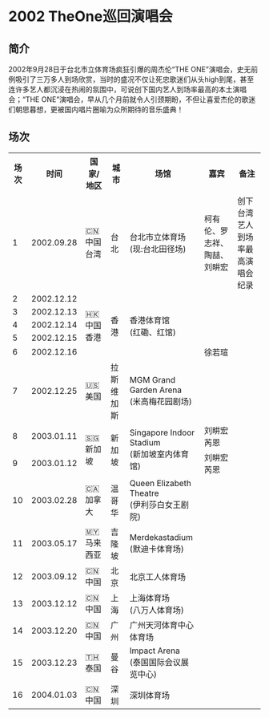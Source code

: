 # 2002 TheOne巡回演唱会

## 简介
2002年9月28日于台北市立体育场疯狂引爆的周杰伦“THE ONE”演唱会，史无前例吸引了三万多人到场欣赏，当时的盛况不仅让死忠歌迷们从头high到尾，甚至连许多艺人都沉浸在热闹的氛围中，可说创下国内艺人到场率最高的本土演唱会；“THE ONE”演唱会，早从几个月前就令人引颈期盼，不但让喜爱杰伦的歌迷们朝思暮想，更被国内唱片圈喻为众所期待的音乐盛典！

## 场次

<table>
    <tr>
        <th>场次</th>
        <th>时间</th>
        <th>国家/地区</th>
        <th>城市</th>
        <th>场馆</th>
        <th>嘉宾</th>
        <th>备注</th>
    </tr>
    <tr>
        <td>1</td>
        <td>2002.09.28</td>
        <td>🇨🇳 中国台湾</td>
        <td>台北</td>
        <td>台北市立体育场<br>(现:台北田径场)</td>
        <td>柯有伦、罗志祥、陶喆、刘畊宏</td>
        <td>创下台湾艺人到场率最高演唱会纪录</td>
    </tr>
    <tr>
        <td>2</td>
        <td>2002.12.12</td>
        <td rowspan="5">🇭🇰 中国香港</td>
        <td rowspan="5">香港</td>
        <td rowspan="5">香港体育馆<br>(红磡、红馆)</td>
        <td></td>
        <td></td>
    </tr>
    <tr>
        <td>3</td>
        <td>2002.12.13</td>
        <td></td>
        <td></td>
    </tr>
    <tr>
        <td>4</td>
        <td>2002.12.14</td>
        <td></td>
        <td></td>
    </tr>
    <tr>
        <td>5</td>
        <td>2002.12.15</td>
        <td></td>
        <td></td>
    </tr>
    <tr>
        <td>6</td>
        <td>2002.12.16</td>
        <td>徐若瑄</td>
        <td></td>
    </tr>
    <tr>
        <td>7</td>
        <td>2002.12.25</td>
        <td>🇺🇸 美国</td>
        <td>拉斯维加斯</td>
        <td>MGM Grand Garden Arena<br>(米高梅花园剧场)</td>
        <td></td>
        <td></td>
    </tr>
    <tr>
        <td>8</td>
        <td>2003.01.11</td>
        <td rowspan="2">🇸🇬 新加坡</td>
        <td rowspan="2">新加坡</td>
        <td rowspan="2">Singapore Indoor Stadium<br>(新加坡室内体育馆)</td>
        <td>刘畊宏<br>芮恩</td>
        <td></td>
    </tr>
    <tr>
        <td>9</td>
        <td>2003.01.12</td>
        <td>刘畊宏<br>芮恩</td>
        <td></td>
    </tr>
    <tr>
        <td>10</td>
        <td>2003.02.28</td>
        <td>🇨🇦 加拿大</td>
        <td>温哥华</td>
        <td>Queen Elizabeth Theatre<br>(伊利莎白女王剧院)</td>
        <td></td>
        <td></td>
    </tr>
    <tr>
        <td>11</td>
        <td>2003.05.17</td>
        <td>🇲🇾 马来西亚</td>
        <td>吉隆坡</td>
        <td>Merdekastadium<br>(默迪卡体育场)</td>
        <td></td>
        <td></td>
    </tr>
    <tr>
        <td>12</td>
        <td>2003.09.12</td>
        <td>🇨🇳 中国</td>
        <td>北京</td>
        <td>北京工人体育场</td>
        <td></td>
        <td></td>
    </tr>
    <tr>
        <td>13</td>
        <td>2003.12.12</td>
        <td>🇨🇳 中国</td>
        <td>上海</td>
        <td>上海体育场<br>(八万人体育场)</td>
        <td></td>
        <td></td>
    </tr>
    <tr>
        <td>14</td>
        <td>2003.12.20</td>
        <td>🇨🇳 中国</td>
        <td>广州</td>
        <td>广州天河体育中心体育场</td>
        <td></td>
        <td></td>
    </tr>
    <tr>
        <td>15</td>
        <td>2003.12.23</td>
        <td>🇹🇭 泰国</td>
        <td>曼谷</td>
        <td>Impact Arena<br>(泰国国际会议展览中心)</td>
        <td></td>
        <td></td>
    </tr>
    <tr>
        <td>16</td>
        <td>2004.01.03</td>
        <td>🇨🇳 中国</td>
        <td>深圳</td>
        <td>深圳体育场</td>
        <td></td>
        <td></td>
    </tr>
</table>